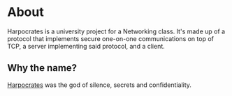 # About
Harpocrates is a university project for a Networking class. It's made up of a protocol that implements secure one-on-one communications on top of TCP, a server implementing said protocol, and a client.

## Why the name?
[Harpocrates](https://en.wikipedia.org/wiki/Harpocrates) was the god of silence, secrets and confidentiality.
